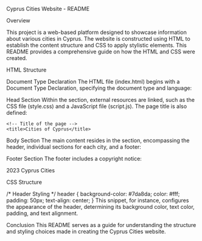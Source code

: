 Cyprus Cities Website - README

Overview

This project is a web-based platform designed to showcase information about various cities in Cyprus. The website is constructed using HTML to establish the content structure and CSS to apply stylistic elements. This README provides a comprehensive guide on how the HTML and CSS were created.


HTML Structure


Document Type Declaration
The HTML file (index.html) begins with a Document Type Declaration, specifying the document type and language:
<!DOCTYPE html>
<html lang="en">




Head Section
Within the <head> section, external resources are linked, such as the CSS file (style.css) and a JavaScript file (script.js). The page title is also defined:
<head>
    <!-- Links to external stylesheets and scripts -->
    <link rel="stylesheet" href="style.css">
    <script defer src="script.js"></script>

    <!-- Title of the page -->
    <title>Cities of Cyprus</title>
</head>



Body Section
The main content resides in the <body> section, encompassing the header, individual sections for each city, and a footer:
<body>
    <!-- Header, Sections for each city, and Footer -->
</body>




Footer Section
The footer includes a copyright notice:
<footer>
    <p>2023 Cyprus Cities</p>
</footer>





CSS Structure

/* Header Styling */
header {
    background-color: #7da8da;
    color: #fff;
    padding: 50px;
    text-align: center;
}
This snippet, for instance, configures the appearance of the header, determining its background color, text color, padding, and text alignment.


Conclusion
This README serves as a guide for understanding the structure and styling choices made in creating the Cyprus Cities website. 